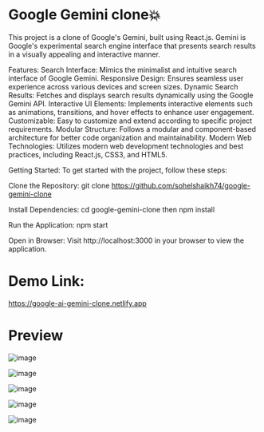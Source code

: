 # Google Gemini clone💥

This project is a clone of Google's Gemini, built using React.js. Gemini is Google's experimental search engine interface that presents search results in a visually appealing and interactive manner.

Features:
Search Interface: Mimics the minimalist and intuitive search interface of Google Gemini.
Responsive Design: Ensures seamless user experience across various devices and screen sizes.
Dynamic Search Results: Fetches and displays search results dynamically using the Google Gemini API.
Interactive UI Elements: Implements interactive elements such as animations, transitions, and hover effects to enhance user engagement.
Customizable: Easy to customize and extend according to specific project requirements.
Modular Structure: Follows a modular and component-based architecture for better code organization and maintainability.
Modern Web Technologies: Utilizes modern web development technologies and best practices, including React.js, CSS3, and HTML5.

Getting Started:
To get started with the project, follow these steps:

Clone the Repository: git clone https://github.com/sohelshaikh74/google-gemini-clone

Install Dependencies: cd google-gemini-clone then npm install

Run the Application: npm start

Open in Browser: Visit http://localhost:3000 in your browser to view the application.

# Demo Link:
https://google-ai-gemini-clone.netlify.app

# Preview
![image](https://github.com/sohelshaikh74/google-gemini-clone/assets/118370019/d94108a8-63fb-4168-a5bb-2de46eba6a42)

![image](https://github.com/sohelshaikh74/google-gemini-clone/assets/118370019/7f13c629-ceb8-4d93-831d-35886fe39aab)

![image](https://github.com/sohelshaikh74/google-gemini-clone/assets/118370019/5f437af2-035f-4fc9-8000-9c3dd53ed6f5)

![image](https://github.com/sohelshaikh74/google-gemini-clone/assets/118370019/a59187ea-385e-4a73-bb2c-775f7c134f20)

![image](https://github.com/sohelshaikh74/google-gemini-clone/assets/118370019/c3568162-c539-497d-ac5d-086f43b5199d)



